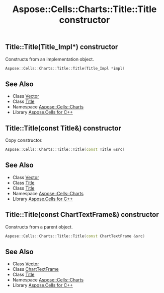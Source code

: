﻿---
title: Aspose::Cells::Charts::Title::Title constructor
linktitle: Title
second_title: Aspose.Cells for C++ API Reference
description: 'Aspose::Cells::Charts::Title::Title constructor. Constructs from an implementation object in C++.'
type: docs
weight: 100
url: /cpp/aspose.cells.charts/title/title/
---
## Title::Title(Title_Impl*) constructor


Constructs from an implementation object.

```cpp
Aspose::Cells::Charts::Title::Title(Title_Impl *impl)
```

## See Also

* Class [Vector](../../../aspose.cells/vector/)
* Class [Title](../)
* Namespace [Aspose::Cells::Charts](../../)
* Library [Aspose.Cells for C++](../../../)
## Title::Title(const Title\&) constructor


Copy constructor.

```cpp
Aspose::Cells::Charts::Title::Title(const Title &src)
```

## See Also

* Class [Vector](../../../aspose.cells/vector/)
* Class [Title](../)
* Class [Title](../)
* Namespace [Aspose::Cells::Charts](../../)
* Library [Aspose.Cells for C++](../../../)
## Title::Title(const ChartTextFrame\&) constructor


Constructs from a parent object.

```cpp
Aspose::Cells::Charts::Title::Title(const ChartTextFrame &src)
```

## See Also

* Class [Vector](../../../aspose.cells/vector/)
* Class [ChartTextFrame](../../charttextframe/)
* Class [Title](../)
* Namespace [Aspose::Cells::Charts](../../)
* Library [Aspose.Cells for C++](../../../)
